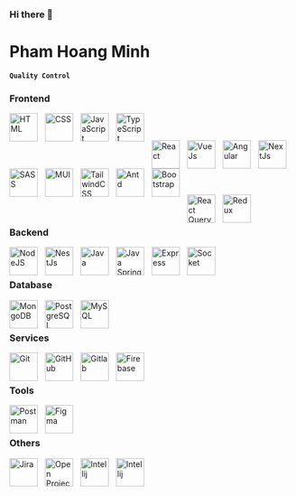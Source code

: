 ### Hi there 👋

<!--
**phminh3033/phminh3033** is a ✨ _special_ ✨ repository because its `README.md` (this file) appears on your GitHub profile.

Here are some ideas to get you started:

- 🔭 I’m currently working on ...
- 🌱 I’m currently learning ...
- 👯 I’m looking to collaborate on ...
- 🤔 I’m looking for help with ...
- 💬 Ask me about ...
- 📫 How to reach me: ...
- 😄 Pronouns: ...
- ⚡ Fun fact: ...
-->

# Pham Hoang Minh

**`Quality Control`**


### Frontend

<img align="left" alt="HTML" width="50px" style="padding-right:10px;" src="https://cdn-icons-png.flaticon.com/128/174/174854.png" />
<img align="left" alt="CSS" width="50px" style="padding-right:10px;" src="https://cdn-icons-png.flaticon.com/128/732/732190.png" />
<img align="left" alt="JavaScript" width="50px" style="padding-right:10px;" src="https://cdn-icons-png.flaticon.com/128/5968/5968292.png" />
<img align="left" alt="TypeScript" width="50px" style="padding-right:10px;" src="https://cdn-icons-png.flaticon.com/128/5968/5968381.png" /> 


<br/><br/>


<img align="left" alt="React" width="50px" style="padding-right:10px;" src="https://cdn.jsdelivr.net/gh/devicons/devicon/icons/react/react-original.svg" />
<img align="left" alt="VueJs" width="50px" style="padding-right:10px;" src="https://www.vectorlogo.zone/logos/vuejs/vuejs-icon.svg" />
<img align="left" alt="Angular" width="50px" style="padding-right:10px;" src="https://www.vectorlogo.zone/logos/angular/angular-icon.svg" />
<img align="left" alt="NextJs" width="50px" style="padding-right:10px;" src="https://www.svgrepo.com/show/354113/nextjs-icon.svg" />

<br/><br/>


<img align="left" alt="SASS" width="50px" style="padding-right:10px;" src="https://cdn.jsdelivr.net/gh/devicons/devicon/icons/sass/sass-original.svg" />
<img align="left" alt="MUI" width="50px" style="padding-right:10px;" src="https://cdn.jsdelivr.net/gh/devicons/devicon/icons/materialui/materialui-original.svg" />
<img align="left" alt="TailwindCSS" width="50px" style="padding-right:10px;" src="https://www.vectorlogo.zone/logos/tailwindcss/tailwindcss-icon.svg" />
<img align="left" alt="Antd" width="50px" style="padding-right:10px;" src="https://static-00.iconduck.com/assets.00/ant-design-icon-2048x2046-dl3neb73.png" />
<img align="left" alt="Bootstrap" width="50px" style="padding-right:10px;" src="https://www.vectorlogo.zone/logos/getbootstrap/getbootstrap-icon.svg" />

<br/><br/>


<img align="left" alt="React Query" width="50px" style="padding-right:10px;" src="https://seeklogo.com/images/R/react-query-logo-1340EA4CE9-seeklogo.com.png" />
<img align="left" alt="Redux" width="50px" style="padding-right:10px;" src="https://cdn.jsdelivr.net/gh/devicons/devicon/icons/redux/redux-original.svg" />

<br/><br/>


### Backend

<img align="left" alt="NodeJS" width="50px" style="padding-right:10px;" src="https://cdn.jsdelivr.net/gh/devicons/devicon/icons/nodejs/nodejs-original.svg" />
<img align="left" alt="NestJs" width="50px" style="padding-right:10px;" src="https://www.vectorlogo.zone/logos/nestjs/nestjs-icon.svg" />
<img align="left" alt="Java" width="50px" style="padding-right:10px;" src="https://cdn-icons-png.flaticon.com/128/5433/5433712.png" /> 
<img align="left" alt="Java Spring" width="50px" style="padding-right:10px;" src="https://www.vectorlogo.zone/logos/springio/springio-icon.svg" />
<img align="left" alt="Express" width="50px" style="padding-right:10px;" src="https://cdn.jsdelivr.net/gh/devicons/devicon/icons/express/express-original.svg" />
<img align="left" alt="Socket" width="50px" style="padding-right:10px;" src="https://cdn.jsdelivr.net/gh/devicons/devicon/icons/socketio/socketio-original-wordmark.svg" /><br />

<br/>


### Database

<img align="left" alt="MongoDB" width="50px" style="padding-right:10px;" src="https://cdn.jsdelivr.net/gh/devicons/devicon/icons/mongodb/mongodb-original.svg" />
<img align="left" alt="PostgreSQL" width="50px" style="padding-right:10px;" src="https://cdn.jsdelivr.net/gh/devicons/devicon/icons/postgresql/postgresql-original.svg" />
<img align="left" alt="MySQL" width="50px" style="padding-right:10px;" src="https://cdn.jsdelivr.net/gh/devicons/devicon/icons/mysql/mysql-original-wordmark.svg" /><br />

<br/>

### Services

<img align="left" alt="Git" width="50px" style="padding-right:10px;" src="https://cdn.jsdelivr.net/gh/devicons/devicon/icons/git/git-original.svg" />
<img align="left" alt="GitHub" width="50px" style="padding-right:10px;" src="https://user-images.githubusercontent.com/67447840/220037637-cff5669e-da0e-45de-98f1-cdf5b67fff26.png" />
<img align="left" alt="Gitlab" width="50px" style="padding-right:10px;" src="https://www.vectorlogo.zone/logos/gitlab/gitlab-icon.svg" />
<img align="left" alt="Firebase" width="50px" style="padding-right:10px;" src="https://cdn.jsdelivr.net/gh/devicons/devicon/icons/firebase/firebase-plain-wordmark.svg" /><br />

<br/>

### Tools

<img align="left" alt="Postman" width="50px" style="padding-right:10px;" src="https://user-images.githubusercontent.com/67447840/220038329-e5213d83-ec34-4a82-9647-1b70ff8f2bfe.png" />
<img align="left" alt="Figma" width="50px" style="padding-right:10px;" src="https://www.vectorlogo.zone/logos/figma/figma-icon.svg" /><br/>

<br/>

### Others
<img align="left" alt="Jira" width="50px" style="padding-right:10px;" src="https://www.vectorlogo.zone/logos/atlassian_jira/atlassian_jira-icon.svg" />
<img align="left" alt="Open Project" width="50px" style="padding-right:10px;" src="https://www.openproject.org/assets/images/press/openproject-logo-centered-blue-background-d7fcb3fb.png" />
<img align="left" alt="Intellij" width="50px" style="padding-right:10px;" src="https://upload.wikimedia.org/wikipedia/commons/thumb/9/9c/IntelliJ_IDEA_Icon.svg/2048px-IntelliJ_IDEA_Icon.svg.png" />
<img align="left" alt="Intellij" width="50px" style="padding-right:10px;" src="https://img.icons8.com/?size=256&id=9OGIyU8hrxW5&format=png" />
